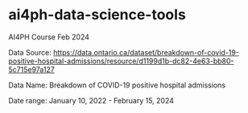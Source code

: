 # ai4ph-data-science-tools
AI4PH Course Feb 2024

Data Source: https://data.ontario.ca/dataset/breakdown-of-covid-19-positive-hospital-admissions/resource/d1199d1b-dc82-4e63-bb80-5c715e97a127

Data Name: Breakdown of COVID-19 positive hospital admissions 

Date range: January 10, 2022 - February 15, 2024
